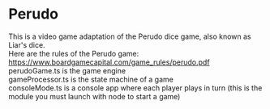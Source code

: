 # Perudo
This is a video game adaptation of the Perudo dice game, also known as Liar's dice.  
Here are the rules of the Perudo game:  
https://www.boardgamecapital.com/game_rules/perudo.pdf  
perudoGame.ts is the game engine  
gameProcessor.ts is the state machine of a game  
consoleMode.ts is a console app where each player plays in turn (this is the module you must launch with node to start a game)
